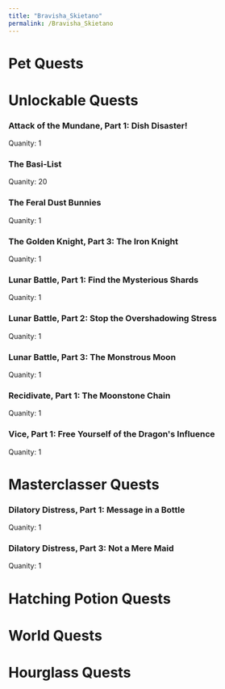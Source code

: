 ```yaml
---
title: "Bravisha_Skietano"
permalink: /Bravisha_Skietano
---
```


# Pet Quests
# Unlockable Quests
### Attack of the Mundane, Part 1: Dish Disaster!

Quanity: 1

### The Basi-List

Quanity: 20

### The Feral Dust Bunnies

Quanity: 1

### The Golden Knight, Part 3: The Iron Knight

Quanity: 1

### Lunar Battle, Part 1: Find the Mysterious Shards

Quanity: 1

### Lunar Battle, Part 2: Stop the Overshadowing Stress

Quanity: 1

### Lunar Battle, Part 3: The Monstrous Moon

Quanity: 1

### Recidivate, Part 1: The Moonstone Chain

Quanity: 1

### Vice, Part 1: Free Yourself of the Dragon's Influence

Quanity: 1

# Masterclasser Quests
### Dilatory Distress, Part 1: Message in a Bottle

Quanity: 1

### Dilatory Distress, Part 3: Not a Mere Maid

Quanity: 1

# Hatching Potion Quests
# World Quests
# Hourglass Quests
